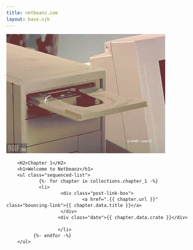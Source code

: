 ```yaml
---
title: netbeanz.com
layout: base.njk
---
```




<div class="post-list">

<div class="test">
</div>
        <div class="chapter-container">
<div class="chapter-image">
        <img src="./images/computer.gif" alt="e">
</div>

        <H2>Chapter 1</H2>
        <h1>Welcome to Netbeanz</h1>
        <ul class="sequenced-list">
                {%- for chapter in collections.chapter_1 -%}
                <li>
                        <div class="post-link-box">
                                <a href=".{{ chapter.url }}" class="bouncing-link">{{ chapter.data.title }}</a>
                        </div>
                       <div class="date">{{ chapter.data.crate }}</div>
                        
                       </li> 
              {%- endfor -%}
        </ul>
       


</div>


</div>
